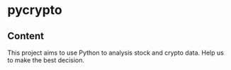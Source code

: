# pycrypto

## Content
This project aims to use Python to analysis stock and crypto data. 
Help us to make the best decision. 